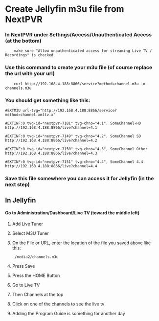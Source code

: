 # Create Jellyfin m3u file from NextPVR

### In NextPVR under Settings/Access/Unauthenticated Access (at the bottom)

		make sure "Allow unauthenticated access for streaming Live TV / Recordings" is checked
  
### Use this command to create your m3u file (of course replace the url with your url)
		curl http://192.168.4.188:8866/service?method=channel.m3u -o channels.m3u

### You should get something like this:

    #EXTM3U url-tvg="http://192.168.4.188:8866/service?method=channel.xmltv.x"

    #EXTINF:0 tvg-id="nextpvr-7181" tvg-chno="4.1", SomeChannel-HD
    http://192.168.4.188:8866/live?channel=4.1
    
    #EXTINF:0 tvg-id="nextpvr-7149" tvg-chno="4.2", SomeChannel SD
    http://192.168.4.188:8866/live?channel=4.2
    
    #EXTINF:0 tvg-id="nextpvr-7150" tvg-chno="4.3", SomeChannel Other
    http://192.168.4.188:8866/live?channel=4.3
    
    #EXTINF:0 tvg-id="nextpvr-7151" tvg-chno="4.4", SomeChannel 4.4
    http://192.168.4.188:8866/live?channel=4.4

### Save this file somewhere you can access it for Jellyfin (in the next step)

## In Jellyfin

#### Go to Administration/Dashboard/Live TV (toward the middle left)

  1. Add Live Tuner
  1. Select M3U Tuner
  1. On the File or URL, enter the location of the file you saved above like this:
             
          /media2/channels.m3u
  1. Press Save
  2. Press the HOME Button
  3. Go to Live TV
  4. Then Channels at the top
  5. Click on one of the channels to see the live tv
  6. Adding the Program Guide is something for another day
     




